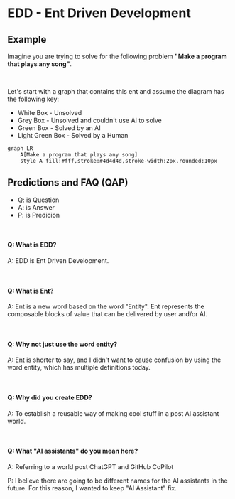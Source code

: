 # EDD - Ent Driven Development



## Example

Imagine you are trying to solve for the following problem **"Make a program that plays any song"**.

<br>

Let's start with a graph that contains this ent and assume the diagram has the following key:
* White Box - Unsolved
* Grey Box - Unsolved and couldn't use AI to solve
* Green Box - Solved by an AI
* Light Green Box - Solved by a Human

```mermaid
graph LR
    A[Make a program that plays any song]
    style A fill:#fff,stroke:#4d4d4d,stroke-width:2px,rounded:10px
```


## Predictions and FAQ (QAP)
* Q: is Question
* A: is Answer
* P: is Predicion

<br>

#### Q: What is EDD?
A: EDD is Ent Driven Development.

<br>

#### Q: What is Ent?
A: Ent is a new word based on the word "Entity". Ent represents the composable blocks of value that can be delivered by user and/or AI.

<br>

#### Q: Why not just use the word entity?

A: Ent is shorter to say, and I didn't want to cause confusion by using the word entity, which has multiple definitions today.

<br>

#### Q: Why did you create EDD?

A: To establish a reusable way of making cool stuff in a post AI assistant world.

<br>

#### Q: What "AI assistants" do you mean here?

A: Referring to a world post ChatGPT and GitHub CoPilot

P: I believe there are going to be different names for the AI assistants in the future. For this reason, I wanted to keep "AI Assistant" fix.
